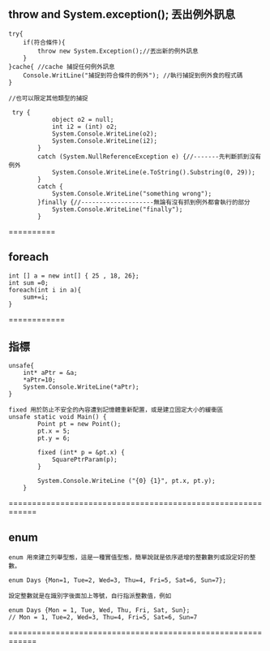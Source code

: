 throw and System.exception(); 丟出例外訊息
---
```
try{
    if(符合條件){
        throw new System.Exception();//丟出新的例外訊息
    }
}cache{ //cache 捕捉任何例外訊息
    Console.WritLine("捕捉到符合條件的例外"); //執行捕捉到例外食的程式碼
}

//也可以限定其他類型的捕捉

 try {
            object o2 = null;
            int i2 = (int) o2; 
            System.Console.WriteLine(o2);
            System.Console.WriteLine(i2);
        }
        catch (System.NullReferenceException e) {//-------先判斷抓到沒有例外
            System.Console.WriteLine(e.ToString().Substring(0, 29));
        }
        catch {
            System.Console.WriteLine("something wrong");
        }finally {//--------------------無論有沒有抓到例外都會執行的部分
            System.Console.WriteLine("finally"); 
        }
```


==========

foreach
---
```
int [] a = new int[] { 25 , 18, 26};
int sum =0;
foreach(int i in a){
    sum+=i;
}

```
============

指標
---
```
unsafe{
    int* aPtr = &a;
    *aPtr=10;
    System.Console.WriteLine(*aPtr);
}

fixed 用於防止不安全的內容遭到記憶體重新配置，或是建立固定大小的緩衝區
unsafe static void Main() {
        Point pt = new Point();
        pt.x = 5;
        pt.y = 6;
 
        fixed (int* p = &pt.x) {
            SquarePtrParam(p);
        }
 
        System.Console.WriteLine ("{0} {1}", pt.x, pt.y);
    }
```
============================================================

enum 
---
```
enum 用來建立列舉型態，這是一種實值型態，簡單說就是依序遞增的整數數列或設定好的整數。

enum Days {Mon=1, Tue=2, Wed=3, Thu=4, Fri=5, Sat=6, Sun=7};

設定整數就是在識別字後面加上等號，自行指派整數值，例如

enum Days {Mon = 1, Tue, Wed, Thu, Fri, Sat, Sun};
// Mon = 1, Tue=2, Wed=3, Thu=4, Fri=5, Sat=6, Sun=7

```

============================================================

